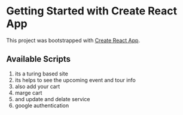 # Getting Started with Create React App

This project was bootstrapped with [Create React App](https://elastic-albattani-dc06c5.netlify.app).

## Available Scripts

1. its a turing based site
2. its helps to see the upcoming event and tour info
3. also add your cart 
4. marge cart 
5. and update and delate service 
6. google authentication


